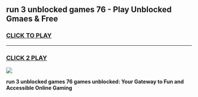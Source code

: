 
## run 3 unblocked games 76 - Play Unblocked Gmaes & Free
<h3>
<a href="https://premium.freeplayer.one?title=run_3_unblocked_games_76&ref=19F">CLICK TO PLAY</a></h3>
<hr>

<h3>
<a href="https://premium.freeplayer.one?title=run_3_unblocked_games_76&ref=19F">CLICK 2 PLAY</a>
  
</h3>

<a href="https://premium.freeplayer.one?title=run_3_unblocked_games_76&ref=19F/"><img src="https://clearcache.store/games.png"></a>


**run 3 unblocked games 76 games unblocked: Your Gateway to Fun and Accessible Online Gaming**
